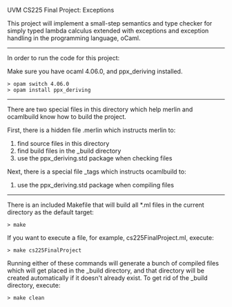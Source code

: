 UVM CS225 Final Project: Exceptions

This project will implement a small-step semantics and type checker for simply 
typed lambda calculus extended with exceptions and exception handling in the 
programming language, oCaml.

-------------------------------------------------------------------------------

In order to run the code for this project:

Make sure you have ocaml 4.06.0, and ppx_deriving installed.

    > opam switch 4.06.0
    > opam install ppx_deriving
    
-------------------------------------------------------------------------------

There are two special files in this directory which help merlin and ocamlbuild
know how to build the project.

First, there is a hidden file .merlin which instructs merlin to:
1. find source files in this directory
2. find build files in the _build directory
3. use the ppx_deriving.std package when checking files

Next, there is a special file _tags which instructs ocamlbuild to:
1. use the ppx_deriving.std package when compiling files

-------------------------------------------------------------------------------

There is an included Makefile that will build all *.ml files in the current
directory as the default target:

    > make

If you want to execute a file, for example, cs225FinalProject.ml, execute:

    > make cs225FinalProject

Running either of these commands will generate a bunch of compiled files which 
will get placed in the _build directory, and that directory will be created
automatically if it doesn't already exist. To get rid of the _build directory,
execute:

    > make clean
